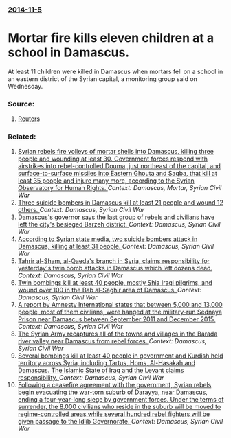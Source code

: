 ### [2014-11-5](/news/2014/11/5/index.md)

# Mortar fire kills eleven children at a school in Damascus. 

At least 11 children were killed in Damascus when mortars fell on a school in an eastern district of the Syrian capital, a monitoring group said on Wednesday.


### Source:

1. [Reuters](http://www.reuters.com/article/idUSKBN0IP1J320141105?irpc=932)

### Related:

1. [Syrian rebels fire volleys of mortar shells into Damascus,  killing three people and wounding at least 30. Government forces respond with airstrikes into rebel-controlled Douma, just northeast of the capital, and surface-to-surface missiles into Eastern Ghouta and Saqba, that  kill at least 35  people and injure many more, according to the Syrian Observatory for Human Rights.  ](/news/2015/12/13/syrian-rebels-fire-volleys-of-mortar-shells-into-damascus-killing-three-people-and-wounding-at-least-30-government-forces-respond-with-ai.md) _Context: Damascus, Mortar, Syrian Civil War_
2. [Three suicide bombers in Damascus kill at least 21 people and wound 12 others. ](/news/2017/07/2/three-suicide-bombers-in-damascus-kill-at-least-21-people-and-wound-12-others.md) _Context: Damascus, Syrian Civil War_
3. [Damascus's governor says the last group of rebels and civilians have left the city's besieged Barzeh district. ](/news/2017/05/29/damascus-s-governor-says-the-last-group-of-rebels-and-civilians-have-left-the-city-s-besieged-barzeh-district.md) _Context: Damascus, Syrian Civil War_
4. [According to Syrian state media, two suicide bombers attack in Damascus, killing at least 31 people. ](/news/2017/03/15/according-to-syrian-state-media-two-suicide-bombers-attack-in-damascus-killing-at-least-31-people.md) _Context: Damascus, Syrian Civil War_
5. [Tahrir al-Sham, al-Qaeda's branch in Syria, claims responsibility for yesterday's twin bomb attacks in Damascus which left dozens dead. ](/news/2017/03/12/tahrir-al-sham-al-qaeda-s-branch-in-syria-claims-responsibility-for-yesterday-s-twin-bomb-attacks-in-damascus-which-left-dozens-dead.md) _Context: Damascus, Syrian Civil War_
6. [Twin bombings kill at least 40 people, mostly Shia Iraqi pilgrims, and wound over 100 in the Bab al-Saghir area of Damascus. ](/news/2017/03/11/twin-bombings-kill-at-least-40-people-mostly-shia-iraqi-pilgrims-and-wound-over-100-in-the-bab-al-saghir-area-of-damascus.md) _Context: Damascus, Syrian Civil War_
7. [A report by Amnesty International states that between 5,000 and 13,000 people, most of them civilians, were hanged at the military-run Sednaya Prison near Damascus between September 2011 and December 2015. ](/news/2017/02/7/a-report-by-amnesty-international-states-that-between-5-000-and-13-000-people-most-of-them-civilians-were-hanged-at-the-military-run-sedna.md) _Context: Damascus, Syrian Civil War_
8. [The Syrian Army recaptures all of the towns and villages in the Barada river valley near Damascus from rebel forces. ](/news/2017/01/29/the-syrian-army-recaptures-all-of-the-towns-and-villages-in-the-barada-river-valley-near-damascus-from-rebel-forces.md) _Context: Damascus, Syrian Civil War_
9. [Several bombings kill at least 40 people in government and Kurdish held territory across Syria, including Tartus, Homs, Al-Hasakah and Damascus. The Islamic State of Iraq and the Levant claims responsibility. ](/news/2016/09/5/several-bombings-kill-at-least-40-people-in-government-and-kurdish-held-territory-across-syria-including-tartus-homs-al-hasakah-and-damas.md) _Context: Damascus, Syrian Civil War_
10. [Following a ceasefire agreement with the government, Syrian rebels begin evacuating the war-torn suburb of Darayya, near Damascus, ending a four-year-long siege by government forces. Under the terms of surrender, the 8,000 civilians who reside in the suburb will be moved to regime-controlled areas while several hundred rebel fighters will be given passage to the Idlib Governorate. ](/news/2016/08/26/following-a-ceasefire-agreement-with-the-government-syrian-rebels-begin-evacuating-the-war-torn-suburb-of-darayya-near-damascus-ending-a.md) _Context: Damascus, Syrian Civil War_

